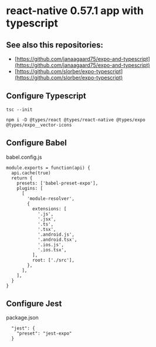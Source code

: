 # react-native 0.57.1 app with typescript

## See also this repositories:

- [https://github.com/janaagaard75/expo-and-typescript](https://github.com/janaagaard75/expo-and-typescript)
- [https://github.com/slorber/expo-typescript](https://github.com/slorber/expo-typescript)

## Configure Typescript

`tsc --init`

`npm i -D @types/react @types/react-native @types/expo @types/expo__vector-icons`

## Configure Babel

babel.config.js

```
module.exports = function(api) {
  api.cache(true)
  return {
    presets: ['babel-preset-expo'],
    plugins: [
      [
        'module-resolver',
        {
          extensions: [
            '.js',
            '.jsx',
            '.ts',
            '.tsx',
            '.android.js',
            '.android.tsx',
            '.ios.js',
            '.ios.tsx',
          ],
          root: ['./src'],
        },
      ],
    ],
  }
}
```

## Configure Jest

package.json

```
  "jest": {
    "preset": "jest-expo"
  }
```
